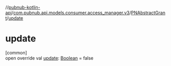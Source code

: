 //[pubnub-kotlin-api](../../../index.md)/[com.pubnub.api.models.consumer.access_manager.v3](../index.md)/[PNAbstractGrant](index.md)/[update](update.md)

# update

[common]\
open override val [update](update.md): [Boolean](https://kotlinlang.org/api/latest/jvm/stdlib/kotlin-stdlib/kotlin/-boolean/index.html) = false
